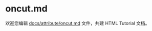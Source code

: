 oncut.md
===

欢迎您编辑 <a target="__blank" href="https://github.com/jaywcjlove/html-tutorial/blob/main/docs/attribute/oncut.md">docs/attribute/oncut.md</a> 文件，共建 HTML Tutorial 文档。
